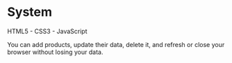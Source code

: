 # System

HTML5 - CSS3 - JavaScript

You can add products, update their data, delete it, and refresh or close your browser without losing your data.
